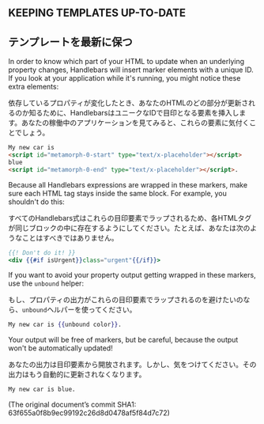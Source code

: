 ## KEEPING TEMPLATES UP-TO-DATE
## テンプレートを最新に保つ

In order to know which part of your HTML to update when an underlying property changes, Handlebars will insert marker elements with a unique ID. If you look at your application while it's running, you might notice these extra elements:

依存しているプロパティが変化したとき、あなたのHTMLのどの部分が更新されるのか知るために、HandlebarsはユニークなIDで目印となる要素を挿入します。あなたの稼働中のアプリケーションを見てみると、これらの要素に気付くことでしょう。

```html
My new car is
<script id="metamorph-0-start" type="text/x-placeholder"></script>
blue
<script id="metamorph-0-end" type="text/x-placeholder"></script>.
```

Because all Handlebars expressions are wrapped in these markers, make sure each HTML tag stays inside the same block. For example, you shouldn't do this:

すべてのHandlebars式はこれらの目印要素でラップされるため、各HTMLタグが同じブロックの中に存在するようにしてください。たとえば、あなたは次のようなことはすべきではありません。

```handlebars
{{! Don't do it! }}
<div {{#if isUrgent}}class="urgent"{{/if}}>
```

If you want to avoid your property output getting wrapped in these markers, use the `unbound` helper:

もし、プロパティの出力がこれらの目印要素でラップされるのを避けたいのなら、`unbound`ヘルパーを使ってください。

```handlebars
My new car is {{unbound color}}.
```

Your output will be free of markers, but be careful, because the output won't be automatically updated!

あなたの出力は目印要素から開放されます。しかし、気をつけてください。その出力はもう自動的に更新されなくなります。

```html
My new car is blue.
```

(The original document’s commit SHA1: 63f655a0f8b9ec99192c26d8d0478af5f84d7c72)